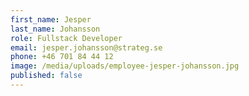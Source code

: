 ```yaml
---
first_name: Jesper
last_name: Johansson
role: Fullstack Developer
email: jesper.johansson@strateg.se
phone: +46 701 84 44 12
image: /media/uploads/employee-jesper-johansson.jpg
published: false
---
```


